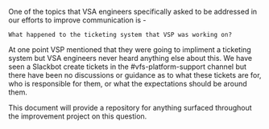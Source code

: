One of the topics that VSA engineers specifically asked to be addressed in our efforts to improve communication is -

`What happened to the ticketing system that VSP was working on?`

At one point VSP mentioned that they were going to impliment a ticketing system but VSA engineers never heard anything else about this. We have seen a Slackbot create tickets in the #vfs-platform-support channel but there have been no discussions or guidance as to what these tickets are for, who is responsible for them, or what the expectations should be around them.

This document will provide a repository for anything surfaced throughout the improvement project on this question.
